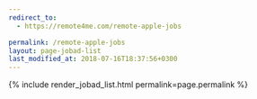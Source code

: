 ```yaml
---
redirect_to:
  - https://remote4me.com/remote-apple-jobs

permalink: /remote-apple-jobs
layout: page-jobad-list
last_modified_at: 2018-07-16T18:37:56+0300
---
```

{% include render_jobad_list.html permalink=page.permalink %}
